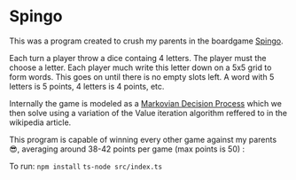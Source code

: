 # Spingo
This was a program created to crush my parents in the boardgame [Spingo](https://www.spelexperten.com/sallskapsspel/familjespel/spingo.html).

Each turn a player throw a dice containg 4 letters. The player must the choose a letter. Each player much write this letter down on a 5x5 grid to form words. This goes on until there is no empty slots left. A word with 5 letters is 5 points, 4 letters is 4 points, etc. 

Internally the game is modeled as a [Markovian Decision Process](https://en.wikipedia.org/wiki/Markov_decision_process) which we then solve using a variation of the  Value iteration algorithm reffered to in the wikipedia article.

This program is capable of winning every other game against my parents 😎, averaging around 38-42 points per game (max points is 50) :

To run:
`npm install`
`ts-node src/index.ts`


